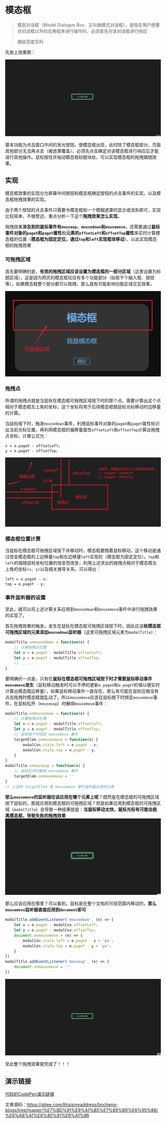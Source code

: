 # 模态框

> 模态对话框（Modal Dialogue Box，又叫做模式对话框），是指在用户想要对对话框以外的应用程序进行操作时，必须首先对该对话框进行响应
>
> 摘自百度百科

先放上效果图：

![效果图](img/finalEffect.gif "效果图")

基本功能为点击窗口中间的发光按钮，使模态框出现，此时除了模态框部分，页面其他部分无法再点击（被遮罩覆盖），必须先点击确定对该模态框进行响应后才能进行其他操作。鼠标按住并拖动模态框标题块处，可以实现模态框的拖拽跟随效果。

## 实现

模态框效果的实现分为屏幕中间按钮和模态框确定按钮的点击事件的实现，以及模态框拖拽效果的实现。

由于两个按钮的点击事件只需要令模态框和一个模糊遮罩的显示或消失即可，实现比较简单，不做赘述，重点分析一下这个**拖拽效果怎么实现**。

拖拽效果**涉及到的鼠标事件有`mouseup`、`mousedown`和`mousemove`**，还需要通过**鼠标事件对象的`pageX`和`pageY`属性**和**元素的`offsetLeft`和`offsetTop`属性**来实时计算模态框的位置（**模态框为固定定位，通过`top`和`left`实现框体移动**），以此实现模态框的拖拽效果

### 可拖拽区域

首先要明确的是，**有效的拖拽区域应该设置为模态框的一部分区域**（这里设置为标题区域），这是因为网页的模态框往往有多个功能部分（如若干个输入框、按钮等），如果模态框整个部分都可以拖拽，那么就有可能影响功能区域交互效果。

![可拖拽区域](img/movableArea.png "可拖拽区域")

### 拖拽点

所谓的拖拽点就是当鼠标在模态框可拖拽区域按下时的那个点。需要计算出这个点相对于模态框左上角的坐标，这个坐标将用于后续模态框随鼠标光标移动时边移量的计算。

当鼠标按下时，触发`mousedown`事件，利用鼠标事件对象的`pageX`和`pageY`属性标识出当前光标位置，再利用模态框的偏移量属性`offsetLeft`和`offsetTop`计算出拖拽点坐标，计算公式为：

```text
x = e.pageX - offsetLeft;
y = e.pageY - offsetTop;
```

![拖拽点位置的计算](img/dragPoint.png "拖拽点位置的计算")

### 模态框位置计算

当鼠标在模态框可拖拽区域按下并移动时，模态框要随着鼠标移动，这个移动是通过改变模态框的上边移量`top`和左边移量`left`实现的（模态框为固定定位）。`top`和`left`的值随鼠标坐标位置的改变而改变，利用上述求出的拖拽点相对于模态框左上角的坐标`(x, y)`以及相关推导关系，可以得出：

```text
left = e.pageX - x;
top = e.pageY - y;
```

### 事件监听器的设置

至此，就可以将上述计算关系应用到`mousedown`和`mousemove`事件中进行拖拽效果的实现了。

首先拖拽效果的触发，发生在鼠标在模态框可拖拽区域按下时，因此应该**给模态框可拖拽区域的元素添加`mousedown`监听器**（这里可拖拽区域元素为`modalTitle`）：

```js
modalTitle.onmousedown = function(e) {
    // 计算拖拽点位置
    let x = e.pageX - modalTitle.offsetLeft;
    let y = e.pageY - modalTitle.offsetTop;
    // ......
}
```

要明确的一点是，只有在**鼠标在模态框可拖拽区域按下时才需要鼠标移动事件`mousemove`发生**（鼠标移动触发时可以不停的更新`e.pageX`和`e.pageY`的值以便实时计算出模态框边移量），如果鼠标移动事件一直存在，那么有可能在鼠标压根没有点击拖拽时模态框就乱动了。所以`mousemove`应该在鼠标按下时绑定`mousemove`事件，在鼠标松开（`mouseuup`）时解绑`mousemove`事件：

```js
modalTitle.onmousedown = function(e) {
    // 计算拖拽点位置
    let x = e.pageX - modalTitle.offsetLeft;
    let y = e.pageY - modalTitle.offsetTop;
    // 鼠标按下时绑定 mousemove 事件
    targetElem.onmousemove = function(e) {
        modalCon.style.left = e.pageX - x;
        modalCon.style.top = e.pageY - y;
    }
}
modalTitle.onmouseup = function(e) {
    // 鼠标松开时解绑 mousemove 事件
    targetElem.onmousemove = ''
}
// 上述的 targetElem 是 mousemove 事件监听器应用的元素
```

**那么`mousemove`的监听器应该应用在哪个元素上呢**？既然是在模态框的可拖拽区域按下鼠标的，那就应用到模态框的可拖拽区域？但是如果应用到模态框的可拖拽区域（`modalTitle`）会导致一种结果就是：**当鼠标移动太快，鼠标光标有可能会脱离模态框，导致失败的拖拽效果**
![mousemove事件监听器应用在modalTitle上时](img/mousemoveSetOnModalTitle.gif "mousemove事件监听器应用在modalTitle上时")

那么应该应用在哪里？可以看到，鼠标是在整个文档的可视范围内移动的，**那么`mousemove`监听器直接应用到`document`即可**

```js
modalTitle.addEventListener('mousedown', (e) => {
    let x = e.pageX - modalCon.offsetLeft;
    let y = e.pageY - modalCon.offsetTop;
    document.onmousemove = (e) => {
        modalCon.style.left = e.pageX - x + 'px';
        modalCon.style.top = e.pageY - y + 'px';
    }
})
modalTitle.addEventListener('mouseup', (e) => {
    document.onmousemove = '';
})
```

![mousemove事件监听器应用在document上时](img/mousemoveSetOnDocument.gif "mousemove事件监听器应用在document上时")

至此整个拖拽效果就完成了！！！

## 演示链接

[代码的CodePen演示链接](https://codepen.io/Zhao-Bocheng/pen/RwVNPwz)

文章源码：<https://gitee.com/thisismyaddress/bocheng-blogs/tree/master/%E7%BD%91%E9%A1%B5%E7%89%B9%E6%95%88/%E6%A8%A1%E6%80%81%E6%A1%86>
